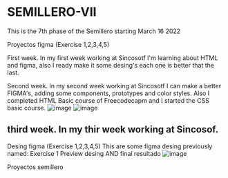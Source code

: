 # SEMILLERO-VII


This is the 7th phase of the Semillero starting March 16 2022

Proyectos figma (Exercise 1,2,3,4,5)

First week.
In my first week working at Sincosotf I'm learning about HTML and figma, also I ready make it some desing's each one is better that the last. 

Second week.
In my second week working at Sincosotf I can make a better FIGMA's, adding some components, prototypes and color styles. Also I completed HTML Basic course of Freecodecapm and I started the CSS basic course.
![image](https://user-images.githubusercontent.com/101721369/159506143-4b909c13-7fc3-4d12-9a0a-1bc8f3bb0f72.png)
![image](https://user-images.githubusercontent.com/101721369/159506232-9f30b62b-5906-48f8-b571-f668b32ade47.png)

third week.
In my thir week working at Sincosof.
-------------------------------------------------------------------------------------------------------------------------------------------------------------------

Desing figma (Exercise 1,2,3,4,5)
This are some figma desing previously named:
Exercise 1
Preview desing AND final resultado
![image](https://user-images.githubusercontent.com/101721369/159542225-f66caeea-52a8-44b5-96c7-e84ad59a2508.png)




Proyectos semillero

